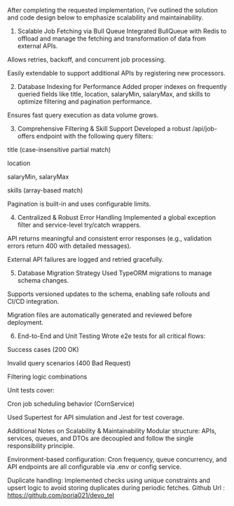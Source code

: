After completing the requested implementation, I’ve outlined the solution and code design below to emphasize scalability and maintainability.

1. Scalable Job Fetching via Bull Queue
   Integrated BullQueue with Redis to offload and manage the fetching and transformation of data from external APIs.

Allows retries, backoff, and concurrent job processing.

Easily extendable to support additional APIs by registering new processors.

2. Database Indexing for Performance
   Added proper indexes on frequently queried fields like title, location, salaryMin, salaryMax, and skills to optimize filtering and pagination performance.

Ensures fast query execution as data volume grows.

3. Comprehensive Filtering & Skill Support
   Developed a robust /api/job-offers endpoint with the following query filters:

title (case-insensitive partial match)

location

salaryMin, salaryMax

skills (array-based match)

Pagination is built-in and uses configurable limits.

4. Centralized & Robust Error Handling
   Implemented a global exception filter and service-level try/catch wrappers.

API returns meaningful and consistent error responses (e.g., validation errors return 400 with detailed messages).

External API failures are logged and retried gracefully.

5. Database Migration Strategy
   Used TypeORM migrations to manage schema changes.

Supports versioned updates to the schema, enabling safe rollouts and CI/CD integration.

Migration files are automatically generated and reviewed before deployment.

6. End-to-End and Unit Testing
   Wrote e2e tests for all critical flows:

Success cases (200 OK)

Invalid query scenarios (400 Bad Request)

Filtering logic combinations

Unit tests cover:

Cron job scheduling behavior (CornService)

Used Supertest for API simulation and Jest for test coverage.

Additional Notes on Scalability & Maintainability
Modular structure: APIs, services, queues, and DTOs are decoupled and follow the single responsibility principle.

Environment-based configuration: Cron frequency, queue concurrency, and API endpoints are all configurable via .env or config service.

Duplicate handling: Implemented checks using unique constraints and upsert logic to avoid storing duplicates during periodic fetches.
Github Url : https://github.com/poria021/devo_tel
